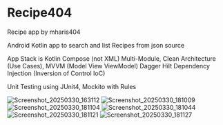 # Recipe404
Recipe app by mharis404

Android Kotlin app to search and list Recipes from json source

App Stack is Kotlin Compose (not XML) Multi-Module, Clean Architecture (Use Cases), MVVM (Model View ViewModel) Dagger Hilt Dependency Injection (Inversion of Control IoC)

Unit Testing using JUnit4, Mockito with Rules


![Screenshot_20250330_163112](https://github.com/user-attachments/assets/0fb40751-72d3-4b05-adaa-be2a5e734434)
![Screenshot_20250330_181009](https://github.com/user-attachments/assets/bf523719-e273-4fbd-9e86-82e4f1660d5f)
![Screenshot_20250330_181104](https://github.com/user-attachments/assets/8cf2777a-895b-47a6-a645-825e5b042161)
![Screenshot_20250330_181044](https://github.com/user-attachments/assets/503e736f-b38e-4ead-85ee-8094c5511e91)
![Screenshot_20250330_181121](https://github.com/user-attachments/assets/fdae2d16-0164-4650-9d6f-43ef76309479)
![Screenshot_20250330_181127](https://github.com/user-attachments/assets/f74a06ba-4c09-4615-b879-f8b926ccaf3b)

